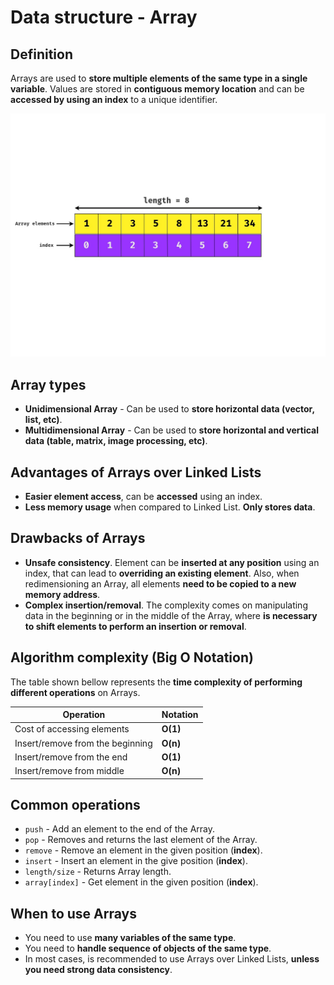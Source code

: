 # Data structure - Array

## Definition

Arrays are used to **store multiple elements of the same type in a single variable**. Values are stored in **contiguous memory location** and can be **accessed by using an index** to a unique identifier.

<img src="../assets/array.jpg">

## Array types

- **Unidimensional Array** - Can be used to **store horizontal data (vector, list, etc)**.
- **Multidimensional Array** - Can be used to **store horizontal and vertical data (table, matrix, image processing, etc)**.

## Advantages of Arrays over Linked Lists

- **Easier element access**, can be **accessed** using an index.
- **Less memory usage** when compared to Linked List. **Only stores data**.

## Drawbacks of Arrays

- **Unsafe consistency**. Element can be **inserted at any position** using an index, that can lead to **overriding an existing element**. Also, when redimensioning an Array, all elements **need to be copied to a new memory address**.
- **Complex insertion/removal**. The complexity comes on manipulating data in the beginning or in the middle of the Array, where **is necessary to shift elements to perform an insertion or removal**.

## Algorithm complexity (Big O Notation)

The table shown bellow represents the **time complexity of performing different operations** on Arrays.

| Operation                        | Notation |
| -------------------------------- | -------- |
| Cost of accessing elements       | **O(1)** |
| Insert/remove from the beginning | **O(n)** |
| Insert/remove from the end       | **O(1)** |
| Insert/remove from middle        | **O(n)** |

## Common operations

- `push`  - Add an element to the end of the Array.
- `pop` - Removes and returns the last element of the Array.
- `remove` - Remove an element in the given position (**index**).
- `insert` - Insert an element in the give position (**index**).
- `length/size` - Returns Array length.
- `array[index]` - Get element in the given position (**index**).

## When to use Arrays

- You need to use **many variables of the same type**.
- You need to **handle sequence of objects of the same type**.
- In most cases, is recommended to use Arrays over Linked Lists, **unless you need strong data consistency**.
